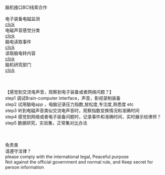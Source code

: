 <br>
<br>
<br>
脑机接口BCI线索合作<br>
<br>
电子装备电磁监测<br>
<a href="https://mne.tools/stable/auto_examples/visualization/plot_sensor_noise_level.html#sphx-glr-auto-examples-visualization-plot-sensor-noise-level-py">click</a><br>
电磁声音感觉分类<br>
<a href="https://baijiahao.baidu.com/s?id=1685687044225544779&wfr=spider&for=pc">click</a><br>
脑电读取事件<br>
<a href="https://mne.tools/stable/auto_examples/io/plot_read_events.html#sphx-glr-auto-examples-io-plot-read-events-py">click</a><br>
读取脑电转内容<br>
<a href="https://www.21ic.com/article/733352.html">click</a><br>
脑机研究部门<br>
<a href="http://shxy.cupl.edu.cn/sys/rzsjkxychsys.htm">click</a><br>
<br>
<br>
<br>
【感觉到交流电声音，观察到电子装备或者网络问题？】<br>
step1   调试Brain-computer interface，声音，影视录制装备<br>
step2   试用脑电app ，电脑记录压力指数,放松度,专注度,熟悉度 etc<br>
step3   听到电磁声音类似交流电声音时，观察指数变换情况和准确时间<br>
step4   感觉到网络或者电子装备问题时，记录事件和准确时间，实时展示给律师？<br>
step5   数据研究，实验集，正常集对比办法<br>
<br>
<br>
<br>
免责类<br>
请遵守法律？<br>
please comply with the international legal, Peaceful purpose<br>
Not against the official government and normal rule,  and Keep secret for person information <br>
<br>
<br>
<br>
<br>
<br>
<br>
<br>
